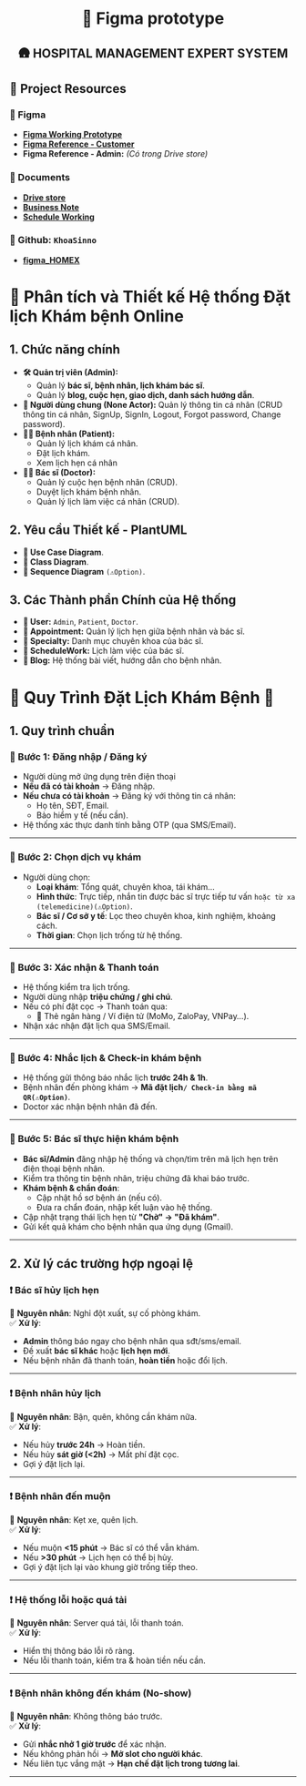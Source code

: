 <div align="center">

# 🔖 Figma prototype  

## 🛖 HOSPITAL MANAGEMENT EXPERT SYSTEM

</div>

## 🔗 Project Resources

### 🎨 Figma  

- **[Figma Working Prototype](https://www.figma.com/design/xxXo1yWBvQtZoEjQ2t7lCW/Project-Figma---PYN---HTTT2211?node-id=34-47&p=f&t=6KAOhodyA2UltDyg-0)**  
- **[Figma Reference - Customer](https://www.figma.com/design/KaxD6zBpUpMq0sLqzwJX8H/DoctorHunt---Doctor-Consultant-Mobile-App-(Community)?node-id=0-1&p=f&t=yByZ9BQnSAxSQLQA-0)**  
- **Figma Reference - Admin:** _(Có trong Drive store)_  

### 📄 Documents  

- **[Drive store](https://drive.google.com/drive/folders/1mBtJBRh6lXeO76s_DRYE0q8tgLGPaQVD?usp=drive_link)**  
- **[Business Note](https://docs.google.com/document/d/1ya6UClV7KJTG5VzYEF8G8-yvrhJxeWHWIi_07qigAuI/edit?usp=sharing)**  
- **[Schedule Working](https://docs.google.com/spreadsheets/d/1VRaBpYTzO6Wa7p0dzqGcebUMFUa7zOEqVWh7437t3us/edit?usp=drive_link)**  

### 👀 Github: `KhoaSinno`

- **[figma_HOMEX](https://github.com/KhoaSinno/figma_HOMEX)**  

# 📌 Phân tích và Thiết kế Hệ thống Đặt lịch Khám bệnh Online  

## **1. Chức năng chính**  

- **🛠️ Quản trị viên (Admin):**  
  - Quản lý **bác sĩ, bệnh nhân, lịch khám bác sĩ**.  
  - Quản lý **blog, cuộc hẹn, giao dịch, danh sách hướng dẫn**.  
- **👤 Người dùng chung (None Actor):** Quản lý thông tin cá nhân (CRUD thông tin cá nhân, SignUp, SignIn, Logout, Forgot password, Change password).
- **🧑‍⚕️ Bệnh nhân (Patient):**  
  - Quản lý lịch khám cá nhân.  
  - Đặt lịch khám.  
  - Xem lịch hẹn cá nhân
  <!-- - Thanh toán trực tuyến qua **Ngân hàng, MoMo, VnPay**.   -->
- **👨‍⚕️ Bác sĩ (Doctor):**  
  - Quản lý cuộc hẹn bệnh nhân (CRUD).
  - Duyệt lịch khám bệnh nhân.
  - Quản lý lịch làm việc cá nhân (CRUD).  

## **2. Yêu cầu Thiết kế - PlantUML**  

- **📌 Use Case Diagram**.  
- **📌 Class Diagram**.  
- **📌 Sequence Diagram** `(⚠️Option)`.  

## **3. Các Thành phần Chính của Hệ thống**  

- **👤 User:** `Admin`, `Patient`, `Doctor`.  
- **📅 Appointment:** Quản lý lịch hẹn giữa bệnh nhân và bác sĩ.  
- **🏥 Specialty:** Danh mục chuyên khoa của bác sĩ.  
- **📆 ScheduleWork:** Lịch làm việc của bác sĩ.  
- **📝 Blog:** Hệ thống bài viết, hướng dẫn cho bệnh nhân.  

# 📌 Quy Trình Đặt Lịch Khám Bệnh 🏥  

## **1. Quy trình chuẩn**  

### **🔹 Bước 1: Đăng nhập / Đăng ký**  

- Người dùng mở ứng dụng trên điện thoại
- **Nếu đã có tài khoản** → Đăng nhập.  
- **Nếu chưa có tài khoản** → Đăng ký với thông tin cá nhân:  
  - Họ tên, SĐT, Email.  
  - Bảo hiểm y tế (nếu cần).  
- Hệ thống xác thực danh tính bằng OTP (qua SMS/Email).  

---

### **🔹 Bước 2: Chọn dịch vụ khám**  

- Người dùng chọn:  
  - **Loại khám**: Tổng quát, chuyên khoa, tái khám…  
  - **Hình thức**: Trực tiếp, nhắn tin được bác sĩ trực tiếp tư vấn `hoặc từ xa (telemedicine)(⚠️Option)`.  
  - **Bác sĩ / Cơ sở y tế**: Lọc theo chuyên khoa, kinh nghiệm, khoảng cách.  
  - **Thời gian**: Chọn lịch trống từ hệ thống.  

---

### **🔹 Bước 3: Xác nhận & Thanh toán**  

- Hệ thống kiểm tra lịch trống.  
- Người dùng nhập **triệu chứng / ghi chú**.  
- Nếu có phí đặt cọc → Thanh toán qua:  
  - 🏦 Thẻ ngân hàng / Ví điện tử (MoMo, ZaloPay, VNPay…).
- Nhận xác nhận đặt lịch qua SMS/Email.  

---

### **🔹 Bước 4: Nhắc lịch & Check-in khám bệnh**  

- Hệ thống gửi thông báo nhắc lịch **trước 24h & 1h**.  
- Bệnh nhân đến phòng khám → **Mã đặt lịch`/ Check-in bằng mã QR(⚠️Option)`**.  
- Doctor xác nhận bệnh nhân đã đến.  

---

### **🔹 Bước 5: Bác sĩ thực hiện khám bệnh**  

- **Bác sĩ/Admin** đăng nhập hệ thống và chọn/tìm trên mã lịch hẹn trên điện thoại bệnh nhân.  
- Kiểm tra thông tin bệnh nhân, triệu chứng đã khai báo trước.  
- **Khám bệnh & chẩn đoán**:  
  - Cập nhật hồ sơ bệnh án (nếu có).  
  - Đưa ra chẩn đoán, nhập kết luận vào hệ thống.  
  <!-- - Lập đơn thuốc điện tử (nếu cần).   -->
  <!-- - Đề xuất lịch tái khám (nếu cần).   -->
- Cập nhật trạng thái lịch hẹn từ **"Chờ" → "Đã khám"**.  
- Gửi kết quả khám cho bệnh nhân qua ứng dụng (Gmail).  

---

<!-- ### **🔹 Bước 6: Thanh toán bổ sung (nếu có) & Hoàn thành**  

- Nếu có phát sinh thêm phí (xét nghiệm, thuốc…) → Hệ thống gửi yêu cầu thanh toán.  
- Bệnh nhân thanh toán ngay tại phòng khám hoặc qua ứng dụng.  
- Sau khi thanh toán xong → Lịch khám chuyển sang trạng thái **"Hoàn thành"**.  
- Hệ thống gửi email hóa đơn và đơn thuốc điện tử.  

--- -->

## **2. Xử lý các trường hợp ngoại lệ**  

### **❗ Bác sĩ hủy lịch hẹn**  

🔹 **Nguyên nhân**: Nghỉ đột xuất, sự cố phòng khám.  
✅ **Xử lý**:  

- **Admin** thông báo ngay cho bệnh nhân qua sđt/sms/email.  
- Đề xuất **bác sĩ khác** hoặc **lịch hẹn mới**.  
- Nếu bệnh nhân đã thanh toán, **hoàn tiền** hoặc đổi lịch.  

---

### **❗ Bệnh nhân hủy lịch**  

🔹 **Nguyên nhân**: Bận, quên, không cần khám nữa.  
✅ **Xử lý**:  

- Nếu hủy **trước 24h** → Hoàn tiền.  
- Nếu hủy **sát giờ (<2h)** → Mất phí đặt cọc.  
- Gợi ý đặt lịch lại.  

---

### **❗ Bệnh nhân đến muộn**  

🔹 **Nguyên nhân**: Kẹt xe, quên lịch.  
✅ **Xử lý**:  

- Nếu muộn **<15 phút** → Bác sĩ có thể vẫn khám.  
- Nếu **>30 phút** → Lịch hẹn có thể bị hủy.  
- Gợi ý đặt lịch lại vào khung giờ trống tiếp theo.  

---

### **❗ Hệ thống lỗi hoặc quá tải**  

🔹 **Nguyên nhân**: Server quá tải, lỗi thanh toán.  
✅ **Xử lý**:  

- Hiển thị thông báo lỗi rõ ràng.  
- Nếu lỗi thanh toán, kiểm tra & hoàn tiền nếu cần.  

---

### **❗ Bệnh nhân không đến khám (No-show)**  

🔹 **Nguyên nhân**: Không thông báo trước.  
✅ **Xử lý**:  

- Gửi **nhắc nhở 1 giờ trước** để xác nhận.  
- Nếu không phản hồi → **Mở slot cho người khác**.  
- Nếu liên tục vắng mặt → **Hạn chế đặt lịch trong tương lai**.  

---
